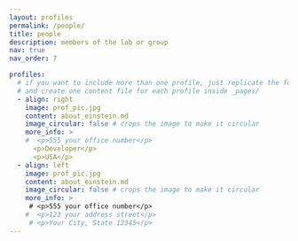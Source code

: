 ```yaml
---
layout: profiles
permalink: /people/
title: people
description: members of the lab or group
nav: true
nav_order: 7

profiles:
  # if you want to include more than one profile, just replicate the following block
  # and create one content file for each profile inside _pages/
  - align: right
    image: prof_pic.jpg
    content: about_einstein.md
    image_circular: false # crops the image to make it circular
    more_info: >
    #  <p>555 your office number</p>
      <p>Developer</p>
      <p>USA</p>
  - align: left
    image: prof_pic.jpg
    content: about_einstein.md
    image_circular: false # crops the image to make it circular
    more_info: >
     # <p>555 your office number</p>
    #  <p>123 your address street</p>
     # <p>Your City, State 12345</p>
---
```

